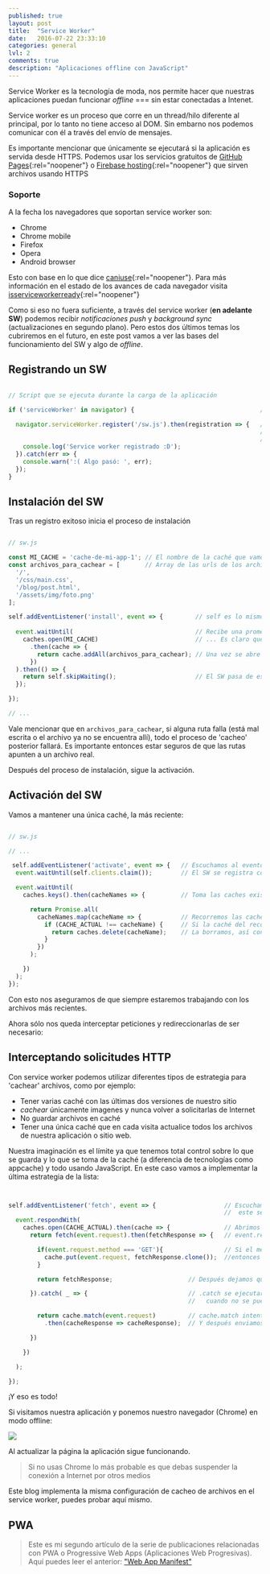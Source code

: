 ```yaml
---
published: true
layout: post
title:  "Service Worker"
date:   2016-07-22 23:33:10
categories: general
lvl: 2
comments: true
description: "Aplicaciones offline con JavaScript"
---
```


Service Worker es la tecnología de moda, nos permite hacer que nuestras aplicaciones puedan funcionar _offline_ === sin estar conectadas a Intenet.

Service worker es un proceso que corre en un thread/hilo diferente al principal, por lo tanto no tiene acceso al DOM. Sin embarno nos podemos comunicar con él a través del envío de mensajes.

Es importante mencionar que únicamente se ejecutará si la aplicación es servida desde HTTPS. Podemos usar los servicios gratuitos de [GitHub Pages](https://pages.github.com/){:rel="noopener"} o [Firebase hosting](https://firebase.google.com/docs/hosting/){:rel="noopener"} que sirven archivos usando HTTPS 

### Soporte

A la fecha los navegadores que soportan service worker son:

- Chrome
- Chrome mobile
- Firefox
- Opera 
- Android browser

Esto con base en lo que dice [caniuse](http://caniuse.com/#search=service%20worker){:rel="noopener"}. Para más información en el estado de los avances de cada navegador visita [isserviceworkerready](https://jakearchibald.github.io/isserviceworkerready/){:rel="noopener"}



Como si eso no fuera suficiente, a través del service worker (**en adelante SW**) podemos recibir _notificaciones push_ y _background sync_ (actualizaciones en segundo plano). Pero estos dos últimos temas los cubriremos en el futuro, en este post vamos a ver las bases del funcionamiento del SW y algo de _offline_.


## Registrando un SW

```js

// Script que se ejecuta durante la carga de la aplicación

if ('serviceWorker' in navigator) {                                   // Primero validamos que el navegador soporte SW

  navigator.serviceWorker.register('/sw.js').then(registration => {   // A continuación invocamos el método register indicando la ruta del archivo del SW
                                                                      // Debe estar al mismo nivel de index.html,
                                                                      //   en la raíz de nuestra app para que tenga acceso a todos los archivos
    console.log('Service worker registrado :D');
  }).catch(err => {
    console.warn(':( Algo pasó: ', err);
  });
}
```

## Instalación del SW

Tras un registro exitoso inicia el proceso de instalación

```js

// sw.js

const MI_CACHE = 'cache-de-mi-app-1'; // El nombre de la caché que vamos a usar. 
const archivos_para_cachear = [       // Array de las urls de los archivos que quiero guardar en caché
  '/',                                
  '/css/main.css',                                        
  '/blog/post.html',                  
  '/assets/img/foto.png'
];

self.addEventListener('install', event => {         // self es lo mismo que 'this'
  
  event.waitUntil(                                  // Recibe una promesa y actúa dependiendo de su resolución
    caches.open(MI_CACHE)                           // ... Es claro qué hace
      .then(cache => {
        return cache.addAll(archivos_para_cachear); // Una vez se abre la caché se agregan a ella todos los archivos especificados
      })
  ).then(() => {
    return self.skipWaiting();                      // El SW pasa de estado 'instalando' a 'activado'
  });

});

// ...

```

Vale mencionar que en `archivos_para_cachear`, si alguna ruta falla (está mal escrita o el archivo ya no se encuentra allí), todo el proceso de 'cacheo' posterior fallará. Es importante entonces estar seguros de que las rutas apunten a un archivo real.

Después del proceso de instalación, sigue la activación.


## Activación del SW

Vamos a mantener una única caché, la más reciente:

```js

// sw.js

// ...

 self.addEventListener('activate', event => {   // Escuchamos al evento 'activate'
  event.waitUntil(self.clients.claim());        // El SW se registra como el worker activo para el cliente actual 

  event.waitUntil(
    caches.keys().then(cacheNames => {          // Toma las caches existentes

      return Promise.all(
        cacheNames.map(cacheName => {           // Recorremos las caches exitentes
          if (CACHE_ACTUAL !== cacheName) {     // Si la caché del recorrido no es la caché actual...  
            return caches.delete(cacheName);    // La borramos, así conservamos únicamente la más reciente
          }
        })
      );

    })
  );
});

```

Con esto nos aseguramos de que siempre estaremos trabajando con los archivos más recientes.

Ahora sólo nos queda interceptar peticiones y redireccionarlas de ser necesario:


## Interceptando solicitudes HTTP

Con service worker podemos utilizar diferentes tipos de estrategia para 'cachear' archivos, como por ejemplo:

 - Tener varias caché con las últimas dos versiones de nuestro sitio
 - _cachear_ únicamente imagenes y nunca volver a solicitarlas de Internet
 - No guardar archivos en caché
 - Tener una única caché que en cada visita actualice todos los archivos de nuestra aplicación o sitio web.
 
 Nuestra imaginación es el límite ya que tenemos total control sobre lo que se guarda y lo que se toma de la caché (a diferencia de tecnologías como appcache) y todo usando JavaScript. En este caso vamos a implementar la última estrategia de la lista:


```js


self.addEventListener('fetch', event => {                   // Escuchamos al evento 'fetch',
                                                            //  este se ejecuta siempre que se hace una solicitud HTTP (se pide o envía algo por Internet)
  event.respondWith(
    caches.open(CACHE_ACTUAL).then(cache => {               // Abrimos la caché (en este momento ya contiene los archivos que decidimos cachear)
      return fetch(event.request).then(fetchResponse => {   // event.request es la solicitud al recurso. Contiene la URL y el método utilizado

        if(event.request.method === 'GET'){                 // Si el método es GET, quiere decir que estamos intentando traer datos,   
          cache.put(event.request, fetchResponse.clone());  //entonces interceptamos la respuesta y la agregamos a CACHE_ACTUAL
        }

        return fetchResponse;                     // Después dejamos que la solicitud siga su curso

      }).catch( _ => {                            // .catch se ejecutará cuando no se pueda hacer un 'fetch', en otras palabras,
                                                  //   cuando no se pueda completar una solicitud HTTP a Internet (offline)

        return cache.match(event.request)         // cache.match intenterá encontrar un archivo que cumpla con las características del recurso solicitado
          .then(cacheResponse => cacheResponse);  // Y después enviamos ese archivo encontrado en caché como respuesta.

      })

    })

  );

});

```

¡Y eso es todo!

Si visitamos nuestra aplicación y ponemos nuestro navegador (Chrome) en modo offline:

![](https://cloud.githubusercontent.com/assets/7959823/17126063/30bda3a6-52bf-11e6-881c-52964d4ab49c.png)

Al actualizar la página la aplicación sigue funcionando.

> Si no usas Chrome lo más probable es que debas suspender la conexión a Internet por otros medios

Este blog implementa la misma configuración de cacheo de archivos en el service worker, puedes probar aquí mismo.



## PWA

> Este es mi segundo artículo de la serie de publicaciones relacionadas con PWA o Progressive Web Apps (Aplicaciones Web Progresivas).
Aquí puedes leer el anterior: ["Web App Manifest"](/general/Web-app-manifest.html)


